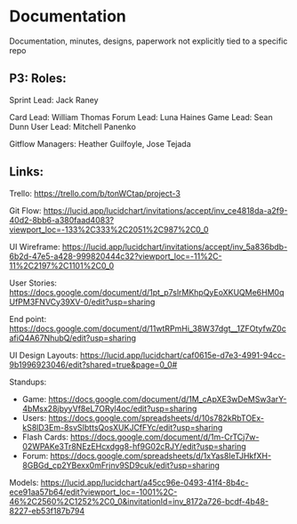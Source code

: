 # Documentation
Documentation, minutes, designs, paperwork not explicitly tied to a specific repo

## P3: Roles:
Sprint Lead: Jack Raney

Card Lead: William Thomas
Forum Lead: Luna Haines
Game Lead: Sean Dunn
User Lead: Mitchell Panenko

Gitflow Managers: Heather Guilfoyle, Jose Tejada

## Links:
 Trello: https://trello.com/b/tonWCtap/project-3
 
 Git Flow: https://lucid.app/lucidchart/invitations/accept/inv_ce4818da-a2f9-40d2-8bb6-a380faad4083?viewport_loc=-133%2C333%2C2051%2C987%2C0_0
 
 UI Wireframe: https://lucid.app/lucidchart/invitations/accept/inv_5a836bdb-6b2d-47e5-a428-999820444c32?viewport_loc=-11%2C-11%2C2197%2C1101%2C0_0
 
 User Stories:  https://docs.google.com/document/d/1pt_p7slrMKhpQyEoXKUQMe6HM0qUfPM3FNVCy39XV-0/edit?usp=sharing
 
 End point: https://docs.google.com/document/d/11wtRPmHi_38W37dgt__1ZFOtyfwZ0cafiQ4A67NhubQ/edit?usp=sharing
 
 UI Design Layouts: https://lucid.app/lucidchart/caf0615e-d7e3-4991-94cc-9b1996923046/edit?shared=true&page=0_0#
 
 Standups: 
 - Game: https://docs.google.com/document/d/1M_cApXE3wDeMSw3arY-4bMsx28jbyyVf8eL7ORyl4oc/edit?usp=sharing
 - Users: https://docs.google.com/spreadsheets/d/10s782kRbTOEx-kS8lD3Em-8svSIbttsQosXUKJCfFYc/edit?usp=sharing
 - Flash Cards: https://docs.google.com/document/d/1m-CrTCj7w-02WPAKe3Tr8NEzEHcxdgg8-hf9G02cRJY/edit?usp=sharing
 - Forum: https://docs.google.com/spreadsheets/d/1xYas8IeTJHkfXH-8GBGd_cp2YBexx0mFrjnv9SD9cuk/edit?usp=sharing
 
 Models: https://lucid.app/lucidchart/a45cc96e-0493-41f4-8b4c-ece91aa57b64/edit?viewport_loc=-1001%2C-46%2C2560%2C1252%2C0_0&invitationId=inv_8172a726-bcdf-4b48-8227-eb53f187b794
 

 
